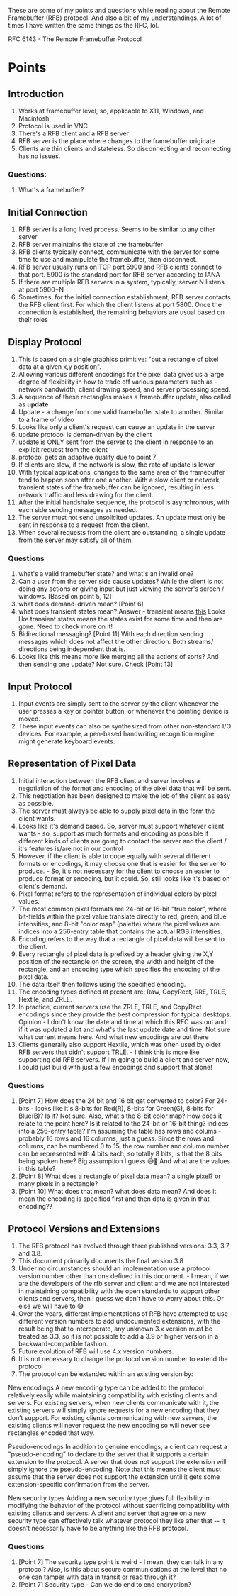 These are some of my points and questions while reading about the
Remote Framebuffer (RFB) protocol. And also a bit of my understandings.
A lot of times I have written the same things as the RFC, lol.

RFC 6143 - The Remote Framebuffer Protocol

# Points

## Introduction
1. Works at framebuffer level, so, applicable to X11, Windows, and Macintosh
2. Protocol is used in VNC
3. There's a RFB client and a RFB server
4. RFB server is the place where changes to the framebuffer originate
5. Clients are thin clients and stateless. So disconnecting and reconnecting
has no issues.

### Questions:
1. What's a framebuffer?

## Initial Connection
1. RFB server is a long lived process. Seems to be similar to any other server
2. RFB server maintains the state of the framebuffer
3. RFB clients typically connect, communicate with the server for some time to use and manipulate the framebuffer, then disconnect.
4. RFB server usually runs on TCP port 5900 and RFB clients connect to that port.
5900 is the standard port for RFB server according to IANA
5. If there are multiple RFB servers in a system, typically, server N listens at
port 5900+N
6. Sometimes, for the initial connection establishment, RFB server contacts
the RFB client first. For which the client listens at port 5800. Once the
connection is established, the remaining behaviors are usual based on their
roles

## Display Protocol
1. This is based on a single graphics primitive: "put a rectangle of pixel
data at a given x,y position".
2. Allowing various different encodings for the pixel data gives us a
large degree of flexibility in how to trade off various parameters such
as - network bandwidth, client drawing speed, and server processing speed.
3. A sequence of these rectangles makes a framebuffer update, also called
as **update**
4. Update - a change from one valid framebuffer state to another. Similar
to a frame of video
5. Looks like only a client's request can cause an update in the server
6. update protocol is deman-driven by the client
7. update is ONLY sent from the server to the client in response to an
explicit request from the client
8. protocol gets an adaptive quality due to point 7
9. If clients are slow, if the network is slow, the rate of update is
lower
10. With typical applications, changes to the same area of the framebuffer
tend to happen soon after one another. With a slow client or network,
transient states of the framebuffer can be ignored, resulting in less
network traffic and less drawing for the client.
11. After the initial handshake sequence, the protocol is asynchronous,
with each side sending messages as needed.
12. The server must not send unsolicited updates. An update must only
be sent in response to a request from the client.
13. When several requests from the client are outstanding, a single update
from the server may satisfy all of them.


### Questions
1. what's a valid framebuffer state? and what's an invalid one?
2. Can a user from the server side cause updates? While the client is not
doing any actions or giving input but just viewing the server's screen /
windows. [Based on point 5, 12]
3. what does demand-driven mean? [Point 6]
4. what does transient states mean?
    Answer - transient means [this](https://www.merriam-webster.com/dictionary/transient)
    Looks like transient states means the states exist for some time
    and then are gone. Need to check more on it!
5. Bidirectional messaging? [Point 11] With each direction sending
messages which does not affect the other direction. Both streams/
directions being independent that is.
6. Looks like this means more like merging all the actions of sorts?
And then sending one update? Not sure. Check [Point 13]

## Input Protocol
1. Input events are simply sent to the server by the client whenever
the user presses a key or pointer button, or whenever the pointing
device is moved.
2. These input events can also be synthesized from other non-standard
I/O devices. For example, a pen-based handwriting recognition engine
might generate keyboard events.

## Representation of Pixel Data
1. Initial interaction between the RFB client and server involves a
negotiation of the format and encoding of the pixel data that will be
sent.
2. This negotiation has been designed to make the job of the client
as easy as possible.
3. The server must always be able to supply pixel data in the form
the client wants.
4. Looks like it's demand based. So, server must support whatever
client wants - so, support as much formats and encoding as possible
if different kinds of clients are going to contact the server and
the client / it's features is/are not in our control
5. However, if the client is able to cope equally with several
different formats or encodings, it may choose one that is easier
for the server to produce. - So, it's not necessary for the client
to choose an easier to produce format or encoding, but it could.
So, still looks like it's based on client's demand.
6. Pixel format refers to the representation of individual colors
by pixel values.
7. The most common pixel formats are 24-bit or 16-bit "true color",
where bit-fields within the pixel value translate directly to red,
green, and blue intensities, and 8-bit "color map" (palette) where
the pixel values are indices into a 256-entry table that contains
the actual RGB intensities.
8. Encoding refers to the way that a rectangle of pixel data will
be sent to the client.
9. Every rectangle of pixel data is prefixed by a header giving the
X,Y position of the rectangle on the screen, the width and height
of the rectangle, and an encoding type which specifies the encoding
of the pixel data.
10. The data itself then follows using the specified encoding.
11. The encoding types defined at present are: Raw, CopyRect,
RRE, TRLE, Hextile, and ZRLE.
12. In practice, current servers use the ZRLE, TRLE, and CopyRect
encodings since they provide the best compression for typical
desktops. Opinion - I don't know the date and time at which this RFC
was out and if it was updated a lot and what's the last update date
and time. Not sure what current means here. And what new encodings
are out there
13. Clients generally also support Hextile, which was often used
by older RFB servers that didn’t support TRLE. - I think this is
more like supporting old RFB servers. If I'm going to build a
client and server now, I could just build with just a few
encodings and support that alone!

### Questions
1. [Point 7] How does the 24 bit and 16 bit get converted to
color? For 24-bits - looks like it's 8-bits for Red(R), 8-bits
for Green(G), 8-bits for Blue(B)? Is it? Not sure. Also, what's
the 8-bit color map? How does it relate to the point here? Is it
related to the 24-bit or 16-bit thing? indices into a 256-entry
table? I'm assuming the table has rows and colums - probably
16 rows and 16 columns, just a guess. Since the rows and columns,
can be numbered 0 to 15, the row number and column number can be
represented with 4 bits each, so totally 8 bits, is that the 8 bits
being spoken here? Big assumption I guess 😅🙈 And what are the
values in this table?
2. [Point 8] What does a rectangle of pixel data mean? a single
pixel? or many pixels in a rectangle?
3. [Point 10] What does that mean? what does data mean? And does it
mean the encoding is specified first and then data is given in that
encoding??



## Protocol Versions and Extensions
1. The RFB protocol has evolved through three published versions: 3.3, 3.7, and
3.8.
2. This document primarily documents the final version 3.8
3. Under no circumstances should an implementation use a protocol version number
other than one defined in this document. - I mean, if we are the developers of
the rfb server and client and we are not interested in maintaining compatibility
with the open standards to support other clients and servers, then I guess we
don't have to worry about this. Or else we will have to 😅
4. Over the years, different implementations of RFB have attempted to use
different version numbers to add undocumented extensions, with the result being
that to interoperate, any unknown 3.x version must be treated as 3.3, so it is
not possible to add a 3.9 or higher version in a backward-compatible fashion.
5. Future evolution of RFB will use 4.x version numbers.
6. It is not necessary to change the protocol version number to extend the
protocol
7. The protocol can be extended within an existing version by:

New encodings
A new encoding type can be added to the protocol relatively easily while
maintaining compatibility with existing clients and servers. For existing
servers, when new clients communicate with it, the existing servers will simply
ignore requests for a new encoding that they don’t support. For existing clients
communicating with new servers, the existing clients will never request the new
encoding so will never see rectangles encoded that way.


Pseudo-encodings
In addition to genuine encodings, a client can request a "pseudo-encoding" to
declare to the server that it supports a certain extension to the protocol. A
server that does not support the extension will simply ignore the
pseudo-encoding. Note that this means the client must assume that the server
does not support the extension until it gets some extension-specific
confirmation from the server.

New security types
Adding a new security type gives full flexibility in modifying the behavior of
the protocol without sacrificing compatibility with existing clients and
servers. A client and server that agree on a new security type can effectively
talk whatever protocol they like after that -- it doesn’t necessarily have to be
anything like the RFB protocol.

### Questions
1. [Point 7] The security type point is weird - I mean, they can talk in any
protocol? Also, is this about secure communications at the level that no one can
tamper with data in transit or read through it?
2. [Point 7] Security type - Can we do end to end encryption?

